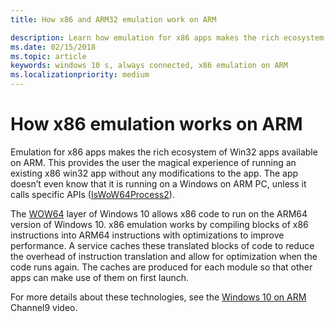 ```yaml
---
title: How x86 and ARM32 emulation work on ARM

description: Learn how emulation for x86 apps makes the rich ecosystem of existing Win32 apps available on ARM devices.
ms.date: 02/15/2018
ms.topic: article
keywords: windows 10 s, always connected, x86 emulation on ARM
ms.localizationpriority: medium
---
```

# How x86 emulation works on ARM
Emulation for x86 apps makes the rich ecosystem of Win32 apps available on ARM. This provides the user the magical experience of running an existing x86 win32 app without any modifications to the app. The app doesn’t even know that it is running on a Windows on ARM PC, unless it calls specific APIs ([IsWoW64Process2](https://docs.microsoft.com/windows/desktop/api/wow64apiset/nf-wow64apiset-iswow64process2)).

The [WOW64](https://docs.microsoft.com/windows/desktop/WinProg64/running-32-bit-applications) layer of Windows 10 allows x86 code to run on the ARM64 version of Windows 10. x86 emulation works by compiling blocks of x86 instructions into ARM64 instructions with optimizations to improve performance. A service caches these translated blocks of code to reduce the overhead of instruction translation and allow for optimization when the code runs again. The caches are produced for each module so that other apps can make use of them on first launch. 

For more details about these technologies, see the [Windows 10 on ARM](https://channel9.msdn.com/Events/Build/2017/P4171) Channel9 video. 